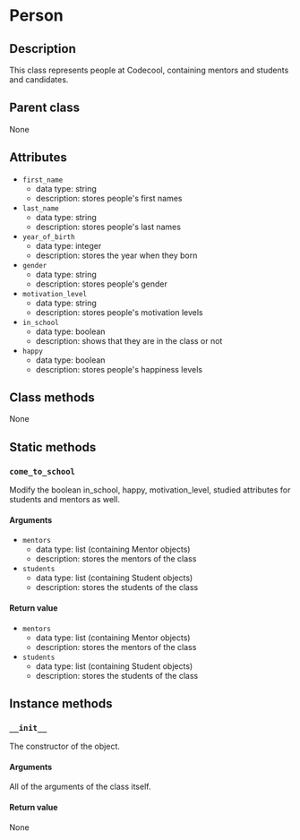 # Person

## Description
This class represents people at Codecool, containing mentors and students and candidates.

## Parent class
None

## Attributes

* ```first_name```
  * data type: string
  * description: stores people's first names
* ```last_name```
  * data type: string
  * description: stores people's last names
* ```year_of_birth```
   * data type: integer
   * description: stores the year when they born
* ```gender```
  * data type: string
  * description: stores people's gender
* ```motivation_level```
    * data type: string
    * description: stores people's motivation levels
* ```in_school```
    * data type: boolean
    * description: shows that they are in the class or not
* ```happy```
    * data type: boolean
    * description: stores people's happiness levels

## Class methods

None

## Static methods

### ```come_to_school```

Modify the boolean in_school, happy, motivation_level, studied attributes for students and mentors as well.

#### Arguments

* ```mentors```
   * data type: list (containing Mentor objects)
   * description: stores the mentors of the class
* ```students```
  * data type: list (containing Student objects)
  * description: stores the students of the class

#### Return value

* ```mentors```
   * data type: list (containing Mentor objects)
   * description: stores the mentors of the class
* ```students```
  * data type: list (containing Student objects)
  * description: stores the students of the class

## Instance methods

### ```__init__```
The constructor of the object.

#### Arguments

All of the arguments of the class itself.

#### Return value
None
